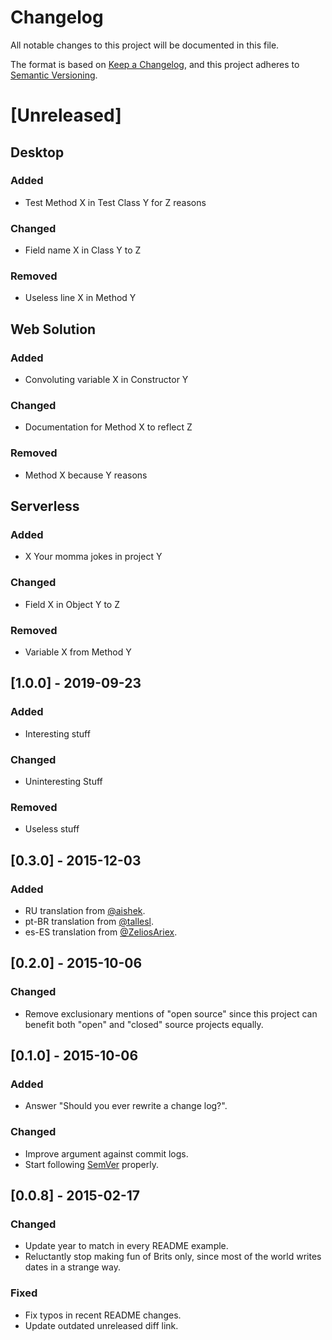 # Changelog
All notable changes to this project will be documented in this file.

The format is based on [Keep a Changelog](https://keepachangelog.com/en/1.0.0/),
and this project adheres to [Semantic Versioning](https://semver.org/spec/v2.0.0.html).

# [Unreleased]

## Desktop

### Added
- Test Method X in Test Class Y for Z reasons

### Changed
- Field name X in Class Y to Z

### Removed
- Useless line X in Method Y

## Web Solution

### Added
- Convoluting variable X in Constructor Y

### Changed
- Documentation for Method X to reflect Z

### Removed
- Method X because Y reasons

## Serverless

### Added
- X Your momma jokes in project Y

### Changed
- Field X in Object Y to Z

### Removed
- Variable X from Method Y

## [1.0.0] - 2019-09-23
### Added
- Interesting stuff

### Changed
- Uninteresting Stuff

### Removed
- Useless stuff

## [0.3.0] - 2015-12-03
### Added
- RU translation from [@aishek](https://github.com/aishek).
- pt-BR translation from [@tallesl](https://github.com/tallesl).
- es-ES translation from [@ZeliosAriex](https://github.com/ZeliosAriex).

## [0.2.0] - 2015-10-06
### Changed
- Remove exclusionary mentions of "open source" since this project can
benefit both "open" and "closed" source projects equally.

## [0.1.0] - 2015-10-06
### Added
- Answer "Should you ever rewrite a change log?".

### Changed
- Improve argument against commit logs.
- Start following [SemVer](https://semver.org) properly.

## [0.0.8] - 2015-02-17
### Changed
- Update year to match in every README example.
- Reluctantly stop making fun of Brits only, since most of the world
  writes dates in a strange way.

### Fixed
- Fix typos in recent README changes.
- Update outdated unreleased diff link.

